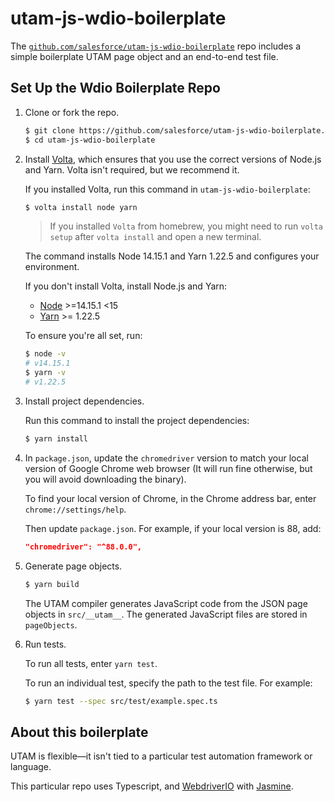 # utam-js-wdio-boilerplate

The [`github.com/salesforce/utam-js-wdio-boilerplate`](https://github.com/salesforce/utam-js-wdio-boilerplate.git) repo includes a simple boilerplate UTAM page object and an end-to-end test file.

## Set Up the Wdio Boilerplate Repo

1. Clone or fork the repo.

    ```bash
    $ git clone https://github.com/salesforce/utam-js-wdio-boilerplate.git
    $ cd utam-js-wdio-boilerplate
    ```
1. Install [Volta](https://volta.sh/), which ensures that you use the correct versions of Node.js and Yarn. Volta isn't required, but we recommend it.

    If you installed Volta, run this command in `utam-js-wdio-boilerplate`:

    ```bash
    $ volta install node yarn
    ```

    > If you installed `Volta` from homebrew, you might need to run `volta setup` after `volta install` and open a new terminal.

    The command installs Node 14.15.1 and Yarn 1.22.5 and configures your environment.

    If you don't install Volta, install Node.js and Yarn:

    * [Node](https://nodejs.org/) >=14.15.1 <15
    * [Yarn](https://yarnpkg.com/) >= 1.22.5

    To ensure you're all set, run:

    ```bash
    $ node -v
    # v14.15.1
    $ yarn -v
    # v1.22.5
    ```

1. Install project dependencies.

    Run this command to install the project dependencies:

    ```bash
    $ yarn install
    ```

1. In `package.json`, update the `chromedriver` version to match your local version of Google Chrome web browser (It will run fine otherwise, but you will avoid downloading the binary).

    To find your local version of Chrome, in the Chrome address bar, enter `chrome://settings/help`.

    Then update `package.json`. For example, if your local version is 88, add:

    ```json
    "chromedriver": "^88.0.0",
    ```

1. Generate page objects.

    ```bash
    $ yarn build
    ```

    The UTAM compiler generates JavaScript code from the JSON page objects in `src/__utam__`. The generated JavaScript files are stored in `pageObjects`.

1. Run tests.

    To run all tests, enter `yarn test`.

    To run an individual test, specify the path to the test file. For example:

    ```bash
    $ yarn test --spec src/test/example.spec.ts
    ```

## About this boilerplate

UTAM is flexible&mdash;it isn't tied to a particular test automation framework or language.

This particular repo uses Typescript, and [WebdriverIO](https://webdriver.io/docs/gettingstarted.html) with [Jasmine](https://webdriver.io/docs/frameworks.html).

